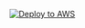 [![Deploy to AWS](https://t.co/4Z1tDRrbfx)](https://console.aws.amazon.com/cloudformation/home?region=eu-west-1#/stacks/create/template?stackName=Duo-MFA-for-AWS-Directory-Service&templateURL=https://aws-quickstart.s3.amazonaws.com/quickstart-duo-mfa/templates/quickstart-duo-mfa.yaml)
